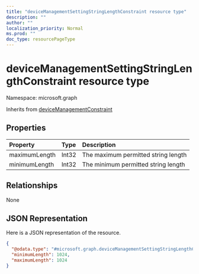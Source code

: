 ```yaml
---
title: "deviceManagementSettingStringLengthConstraint resource type"
description: ""
author: ""
localization_priority: Normal
ms.prod: ""
doc_type: resourcePageType
---
```


# deviceManagementSettingStringLengthConstraint resource type


Namespace: microsoft.graph




Inherits from [deviceManagementConstraint](../resources/devicemanagementconstraint.md)

## Properties
|Property|Type|Description|
|:---|:---|:---|
|maximumLength|Int32|The maximum permitted string length|
|minimumLength|Int32|The minimum permitted string length|

## Relationships
None

## JSON Representation
Here is a JSON representation of the resource.
<!-- {
  "blockType": "resource",
  "@odata.type": "microsoft.graph.deviceManagementSettingStringLengthConstraint"
}
-->
``` json
{
  "@odata.type": "#microsoft.graph.deviceManagementSettingStringLengthConstraint",
  "minimumLength": 1024,
  "maximumLength": 1024
}
```


